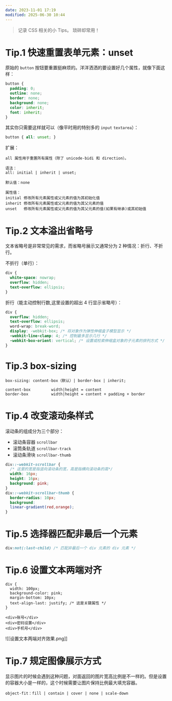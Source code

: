 ```yaml
---
date: 2023-11-01 17:19
modified: 2025-06-30 10:44
---
```


> 记录 CSS 相关的小 Tips。
> 琐碎却常用！

# Tip.1 快速重置表单元素：unset

原始的 `button` 按钮要重置挺麻烦的。洋洋洒洒的要设置好几个属性，就像下面这样：

```css
button {
  padding: 0;
  outline: none;
  border: none;
  background: none;
  color: inherit;
  font: inherit;
}
```

其实你只需要这样就可以（像平时用的特别多的 `input` `textarea`）：

```css
button { all: unset; }
```

扩展：

```
all 属性用于重置所有属性（除了 unicode-bidi 和 direction）。

语法：
all: initial | inherit | unset;

默认值：none

属性值：
initial	修改所有元素属性或父元素的值为其初始化值
inherit	修改所有元素属性或父元素的值为其父元素的值
unset	修改所有元素属性或父元素的值为其父元素的值(如果有继承)或其初始值
```

# Tip.2 文本溢出省略号

文本省略号是非常常见的需求，而省略号展示又通常分为 2 种情况：折行、不折行。

不折行（单行）：

```css
div {
  white-space: nowrap;
  overflow: hidden;
  text-overflow: ellipsis;
}
```

折行（能主动控制行数,这里设置的超出 4 行显示省略号）：

```css
div {
  overflow: hidden;
  text-overflow: ellipsis;
  word-wrap: break-word;
  display: -webkit-box; /* 将对象作为弹性伸缩盒子模型显示 */
  -webkit-line-clamp: 4; /* 控制最多显示几行 */
  -webkit-box-orient: vertical; /* 设置或检索伸缩盒对象的子元素的排列方式 */
}
```

# Tip.3 box-sizing

```
box-sizing: content-box（默认）| border-box | inherit;

content-box			width|height = content
border-box			width|height = content + padding + border
```

# Tip.4 改变滚动条样式

滚动条的组成分为三个部分：

- 滚动条容器 `scrollbar`
- 滚筒条轨道 `scrollbar-track`
- 滚动条滑块 `scrollbar-thumb`

```css
div::-webkit-scrollbar {
  /* 这里的宽是指竖向滚动条的宽，高是指横向滚动条的高*/      
  width: 16px;      
  height: 16px;      
  background: pink;    
}
div::-webkit-scrollbar-thumb {      
  border-radius: 10px;      
  background: 
  linear-gradient(red,orange);    
}
```


# Tip.5 选择器匹配非最后一个元素

```css
div:not(:last-child) /* 匹配非最后一个 div 元素的 div 元素 */
```

# Tip.6 设置文本两端对齐

```
div {
  width: 100px;
  background-color: pink;
  margin-bottom: 10px;
  text-align-last: justify; /* 这是关键属性 */
}

<div>账号</div>
<div>密码设置</div>
<div>手机号</div>
```

![[设置文本两端对齐效果.png]]

# Tip.7 规定图像展示方式

显示图片的时候会遇到这种问题，对面返回的图片宽高比例是不一样的。但是设置的容器大小是一样的，这个时候需要让图片保持比例最大填充容器。

```
object-fit：fill | contain | cover | none | scale-down
```
